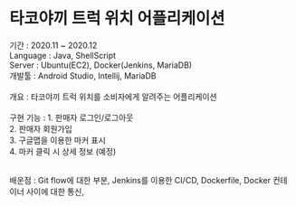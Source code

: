 # 타코야끼 트럭 위치 어플리케이션

기간 : 2020.11 ~ 2020.12<br>
Language : Java, ShellScript<br>
Server : Ubuntu(EC2), Docker(Jenkins, MariaDB)<br>
개발툴 : Android Studio, Intellij, MariaDB<br>
<br>
개요 : 타코야끼 트럭 위치를 소비자에게 알려주는 어플리케이션<br>
<br>
구현 기능 : 1. 판매자 로그인/로그아웃<br>
           2. 판매자 회원가입<br>
           3. 구글맵을 이용한 마커 표시<br>
           4. 마커 클릭 시 상세 정보 (예정)<br>
          
<br>
배운점 : Git flow에 대한 부분, Jenkins를 이용한 CI/CD, Dockerfile, Docker 컨테이너 사이에 대한 통신, 
